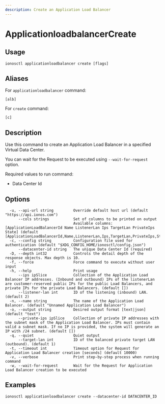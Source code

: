 ```yaml
---
description: Create an Application Load Balancer
---
```


# ApplicationloadbalancerCreate

## Usage

```text
ionosctl applicationloadbalancer create [flags]
```

## Aliases

For `applicationloadbalancer` command:

```text
[alb]
```

For `create` command:

```text
[c]
```

## Description

Use this command to create an Application Load Balancer in a specified Virtual Data Center.

You can wait for the Request to be executed using `--wait-for-request` option.

Required values to run command:

* Data Center Id

## Options

```text
  -u, --api-url string         Override default host url (default "https://api.ionos.com")
      --cols strings           Set of columns to be printed on output 
                               Available columns: [ApplicationLoadBalancerId Name ListenerLan Ips TargetLan PrivateIps State] (default [ApplicationLoadBalancerId,Name,ListenerLan,Ips,TargetLan,PrivateIps,State])
  -c, --config string          Configuration file used for authentication (default "$XDG_CONFIG_HOME/ionosctl/config.json")
      --datacenter-id string   The unique Data Center Id (required)
  -D, --depth int32            Controls the detail depth of the response objects. Max depth is 10.
  -f, --force                  Force command to execute without user input
  -h, --help                   Print usage
      --ips ipSlice            Collection of the Application Load Balancer IP addresses. (Inbound and outbound) IPs of the listenerLan are customer-reserved public IPs for the public Load Balancers, and private IPs for the private Load Balancers. (default [])
      --listener-lan int       ID of the listening (inbound) LAN. (default 2)
  -n, --name string            The name of the Application Load Balancer. (default "Unnamed Application Load Balancer")
  -o, --output string          Desired output format [text|json] (default "text")
      --private-ips ipSlice    Collection of private IP addresses with the subnet mask of the Application Load Balancer. IPs must contain valid a subnet mask. If no IP is provided, the system will generate an IP with /24 subnet. (default [])
  -q, --quiet                  Quiet output
      --target-lan int         ID of the balanced private target LAN (outbound). (default 1)
  -t, --timeout int            Timeout option for Request for Application Load Balancer creation [seconds] (default 10000)
  -v, --verbose                Print step-by-step process when running command
  -w, --wait-for-request       Wait for the Request for Application Load Balancer creation to be executed
```

## Examples

```text
ionosctl applicationloadbalancer create --datacenter-id DATACENTER_ID
```

